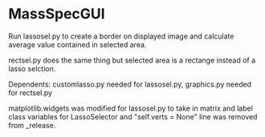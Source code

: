 # MassSpecGUI

Run lassosel.py to create a border on displayed image and calculate average value contained in selected area.

rectsel.py does the same thing but selected area is a rectange instead of a lasso selction.


Dependents:
customlasso.py needed for lassosel.py,
graphics.py needed for rectsel.py

matplotlib.widgets was modified for lassosel.py to take in matrix and label class variables for LassoSelector and "self.verts = None" line was removed from _release.
